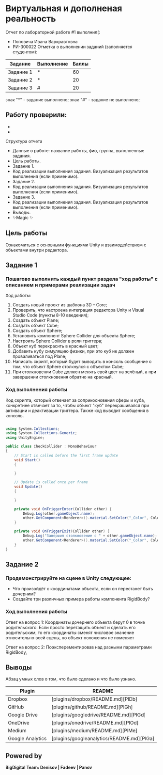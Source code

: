 # Виртуальная и дополненая реальность
Отчет по лабораторной работе #1 выполнил(:
- Поповича Ивана Варкравтовна
- РИ-300022
Отметка о выполнении заданий (заполняется студентом):

| Задание | Выполнение | Баллы |
| ------ | ------ | ------ |
| Задание 1 | * | 60 |
| Задание 2 | * | 20 |
| Задание 3 | # | 20 |

знак "*" - задание выполнено; знак "#" - задание не выполнено;

Работу проверили:
- 
- 
- 


Структура отчета

- Данные о работе: название работы, фио, группа, выполненные задания.
- Цель работы.
- Задание 1.
- Код реализации выполнения задания. Визуализация результатов выполнения (если применимо).
- Задание 2.
- Код реализации выполнения задания. Визуализация результатов выполнения (если применимо).
- Задание 3.
- Код реализации выполнения задания. Визуализация результатов выполнения (если применимо).
- Выводы.
- ✨Magic ✨

## Цель работы
Ознакомиться с основными функциями Unity и взаимодействием с объектами внутри редактора.

## Задание 1
### Пошагово выполнить каждый пункт раздела "ход работы" с описанием и примерами реализации задач
Ход работы:
1)	Создать новый проект из шаблона 3D – Core;
2)	Проверить, что настроена интеграция редактора Unity и Visual Studio Code (пункты 8-10 введения);
3)	Создать объект Plane;
4)	Создать объект Cube;
5)	Создать объект Sphere;
6)	Установить компонент Sphere Collider для объекта Sphere;
7)	Настроить Sphere Collider в роли триггера;
8)	Объект куб перекрасить в красный цвет;
9)	Добавить кубу симуляцию физики, при это куб не должен проваливаться под Plane;
10) Написать скрипт, который будет выводить в консоль сообщение о том, что объект Sphere столкнулся с объектом Cube;
11) При столкновении Cube должен менять свой цвет на зелёный, а при завершении столкновения обратно на красный.

### Ход выполнения работы

Код скрипта, который отвечает за соприкосновения сферы и куба, конкретнее отвечает за то, чтобы
объект "куб" перекрашивался при активации и деактивации триггера. Также код выводит сообщения в консоль.
```c#

using System.Collections;
using System.Collections.Generic;
using UnityEngine;

public class CheckCollider : MonoBehaviour
{
    // Start is called before the first frame update
    void Start()
    {
        
    }

    // Update is called once per frame
    void Update()
    {
        
    }

    private void OnTriggerEnter(Collider other) {
        Debug.Log(other.gameObject.name);
        other.GetComponent<Renderer>().material.SetColor("_Color", Color.green);
    }

    private void OnTriggerExit(Collider other) {
        Debug.Log("Завершил столкновение с " + other.gameObject.name);
        other.GetComponent<Renderer>().material.SetColor("_Color", Color.red);
    }
}


```



## Задание 2
### Продемонстрируйте на сцене в Unity следующее:
 - Что произойдёт с координатами объекта, если он перестанет быть дочерним?
 - Создайте три различных примера работы компонента RigidBody?

### Ход выполнения работы
Ответ на вопрос 1:
Координаты дочернего объекта берут 0 в точке родительского. Если просто перетащить объект и сделать его родительским, то его координаты сменят числовое значение относительно всей сцены,
но объект положения не поменяет

Ответ на вопрос 2:
Поэксперементировав над разными параметрами RigidBody, 
## Выводы

Абзац умных слов о том, что было сделано и что было узнано.

| Plugin | README |
| ------ | ------ |
| Dropbox | [plugins/dropbox/README.md][PlDb] |
| GitHub | [plugins/github/README.md][PlGh] |
| Google Drive | [plugins/googledrive/README.md][PlGd] |
| OneDrive | [plugins/onedrive/README.md][PlOd] |
| Medium | [plugins/medium/README.md][PlMe] |
| Google Analytics | [plugins/googleanalytics/README.md][PlGa] |

## Powered by

**BigDigital Team: Denisov | Fadeev | Panov**
